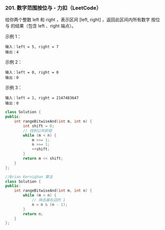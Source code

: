 ### 201. 数字范围按位与 - 力扣（LeetCode）

给你两个整数 left 和 right ，表示区间 [left, right] ，返回此区间内所有数字 按位与 的结果（包含 left 、right 端点）。

示例 1：
```
输入：left = 5, right = 7
输出：4
```
示例 2：
```
输入：left = 0, right = 0
输出：0
```
示例 3：
```
输入：left = 1, right = 2147483647
输出：0
```

```c++
class Solution {
public:
    int rangeBitwiseAnd(int m, int n) {
        int shift = 0;
        // 找到公共前缀
        while (m < n) {
            m >>= 1;
            n >>= 1;
            ++shift;
        }
        return m << shift;
    }
};
```
```c++
//Brian Kernighan 算法
class Solution {
public:
    int rangeBitwiseAnd(int m, int n) {
        while (m < n) {
            // 抹去最右边的 1
            n = n & (n - 1);
        }
        return n;
    }
};
```